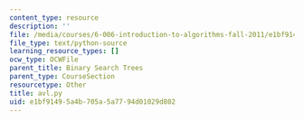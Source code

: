 ```yaml
---
content_type: resource
description: ''
file: /media/courses/6-006-introduction-to-algorithms-fall-2011/e1bf91495a4b705a5a7794d01029d802_avl.py
file_type: text/python-source
learning_resource_types: []
ocw_type: OCWFile
parent_title: Binary Search Trees
parent_type: CourseSection
resourcetype: Other
title: avl.py
uid: e1bf9149-5a4b-705a-5a77-94d01029d802
---
```

